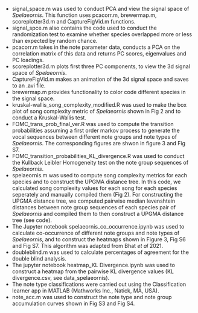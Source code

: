 - signal_space.m was used to conduct PCA and view the signal space of _Spelaeornis_. This function uses pcacorr.m, brewermap.m, scoreplotter3d.m and CaptureFigVid.m functions.
- signal_spce.m also contains the code used to conduct the randomization test to examine whether species overlapped more or less than expected by random chance.
- pcacorr.m takes in the note parameter data, conducts a PCA on the correlation matrix of this data and returns PC scores, eigenvalues and PC loadings.
- scoreplotter3d.m plots first three PC components, to view the 3d signal space of _Spelaeornis_.
- CaptureFigVid.m makes an animation of the 3d signal space and saves to an .avi file.
- brewermap.m provides functionality to color code different species in the signal space.
- kruskal-wallis_song_complexity_modified.R was used to make the box plot of song complexity metric of _Spelaeornis_  shown in Fig 2 and to conduct a Kruskal-Wallis test.
- FOMC_trans_prob_final_ver.R was used to compute the transition probabilities assuming a first order markov process to generate the vocal sequences between different note groups and note types of _Spelaeornis_. The corresponding figures are shwon in figure 3 and Fig S7.
- FOMC_transition_probabilities_KL_divergence.R was used to conduct the Kullback Leibler Homogeneity test on the note group sequences of _Spelaeornis_.
- spelaeornis.m was used to compute song complexity metrics for each species and to construct the UPGMA distance tree. In this code, we calculated song complexity values for each song for each species seperately and manually compiled them (Fig 2). For constructing the UPGMA distance tree, we computed pairwise median levenshtein distances between note group sequences of each species pair of _Spelaeornis_ and compiled them to then construct a UPGMA distance tree (see code).
- The Jupyter notebook spelaeornis_co_occurrence.ipynb was used to calculate co-occurrence of different note groups and note types of _Spelaeornis_, and to construct the heatmaps shown in Figure 3, Fig S6 and Fig S7. This algorithm was adapted from Bhat _et al_ 2021.
- doubleblind.m was used to calculate percentages of agreement for the double blind analysis.
- The jupyter notebook heatmap_KL Divergence.ipynb was used to construct a heatmap from the pairwise KL divergence values (KL divergence.csv, see data_spelaeornis).
- The note type classifications were carried out using the Classification learner app in MATLAB (Mathworks Inc., Natick, MA, USA).
- note_acc.m was used to construct the note type and note group accumulation curves shown in Fig S3 and Fig S4.
